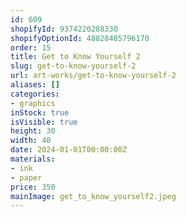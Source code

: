 ```yaml
---
id: 609
shopifyId: 9374220288330
shopifyOptionId: 48828485796170
order: 15
title: Get to Know Yourself 2
slug: get-to-know-yourself-2
url: art-works/get-to-know-yourself-2
aliases: []
categories:
- graphics
inStock: true
isVisible: true
height: 30
width: 40
date: 2024-01-01T00:00:00Z
materials:
- ink
- paper
price: 350
mainImage: get_to_know_yourself2.jpeg
---
```

